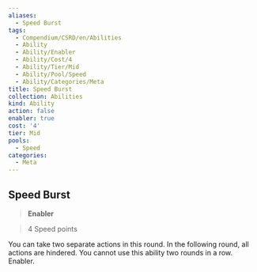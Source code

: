 ```yaml
---
aliases:
  - Speed Burst
tags:
  - Compendium/CSRD/en/Abilities
  - Ability
  - Ability/Enabler
  - Ability/Cost/4
  - Ability/Tier/Mid
  - Ability/Pool/Speed
  - Ability/Categories/Meta
title: Speed Burst
collection: Abilities
kind: Ability
action: false
enabler: true
cost: '4'
tier: Mid
pools:
  - Speed
categories:
  - Meta
---
```

## Speed Burst    
>**Enabler**    
>4 Speed points  
    
You can take two separate actions in this round. In the following round, all actions are hindered. You cannot use this ability two rounds in a row. Enabler.